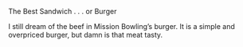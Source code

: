 The Best Sandwich . . . or Burger

I still dream of the beef in Mission Bowling’s burger. It is a simple and overpriced burger, but damn is that meat tasty.